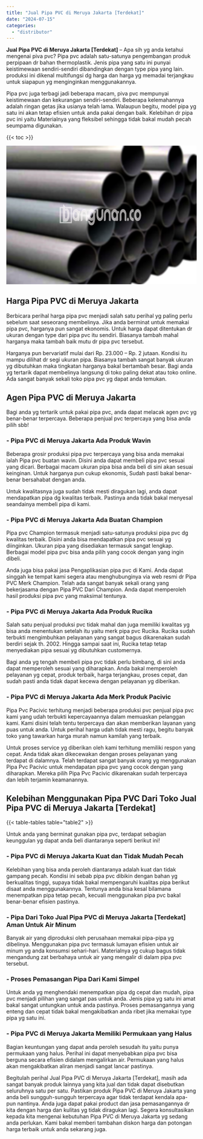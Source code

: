 ```yaml
---
title: "Jual Pipa PVC di Meruya Jakarta [Terdekat]"
date: "2024-07-15"
categories: 
  - "distributor"
---
```


**Jual Pipa PVC di Meruya Jakarta \[Terdekat\]** – Apa sih yg anda ketahui mengenai piva pvc? Pipa pvc adalah satu-satunya pengembangan produk perpipaan dr bahan thermoplastik. Jenis pipa yang satu ini punyai keistimewaan sendiri-sendiri dibandingkan dengan type pipa yang lain. produksi ini dikenal multifungsi dg harga dan harga yg memadai terjangkau untuk siapapun yg menginginkan menggunakannya.

Pipa pvc juga terbagi jadi beberapa macam, piva pvc mempunyai keistimewaan dan kekurangan sendiri-sendiri. Beberapa kelemahannya adalah ringan getas jika usianya telah lama. Walaupun begitu, model pipa yg satu ini akan tetap efisien untuk anda pakai dengan baik. Kelebihan dr pipa pvc ini yaitu Materialnya yang fleksibel sehingga tidak bakal mudah pecah seumpama digunakan.

{{< toc >}}

![Jual Pipa PVC di Meruya Jakarta [Terdekat]](/images/jaul-pipa-pvc-39.png)

## Harga Pipa PVC di Meruya Jakarta

Berbicara perihal harga pipa pvc menjadi salah satu perihal yg paling perlu sebelum saat seseorang membelinya. Jika anda berminat untuk memakai pipa pvc, harganya pun sangat ekonomis. Untuk harga dapat ditentukan dr ukuran dengan type dari pipa pvc itu sendiri. Biasanya tambah mahal harganya maka tambah baik mutu dr pipa pvc tersebut.

Harganya pun bervariatif mulai dari Rp. 23.000 – Rp. 2 jutaan. Kondisi itu mampu dilihat dr segi ukuran pipa. Biasanya tambah sangat banyak ukuran yg dibutuhkan maka tingkatan harganya bakal bertambah besar. Bagi anda yg tertarik dapat membelinya langsung di toko paling dekat atau toko online. Ada sangat banyak sekali toko pipa pvc yg dapat anda temukan.

## Agen Pipa PVC di Meruya Jakarta

Bagi anda yg tertarik untuk pakai pipa pvc, anda dapat melacak agen pvc yg benar-benar terpercaya. Beberapa penjual pvc terpercaya yang bisa anda pilih sbb!

### \- Pipa PVC di Meruya Jakarta Ada Produk Wavin

Beberapa grosir produksi pipa pvc terpercaya yang bisa anda memakai ialah Pipa pvc buatan wavin. Disini anda dapat membeli pipa pvc sesuai yang dicari. Berbagai macam ukuran pipa bisa anda beli di sini akan sesuai keinginan. Untuk harganya pun cukup ekonomis, Sudah pasti bakal benar-benar bersahabat dengan anda.

Untuk kwalitasnya juga sudah tidak mesti diragukan lagi, anda dapat mendapatkan pipa dg kwalitas terbaik. Pastinya anda tidak bakal menyesal seandainya membeli pipa di kami.

### \- Pipa PVC di Meruya Jakarta Ada Buatan Champion

Pipa pvc Champion termasuk menjadi satu-satunya produksi pipa pvc dg kwalitas terbaik. Disini anda bisa mendapatkan pipa pvc sesuai yg diinginkan. Ukuran pipa yang disediakan termasuk sangat lengkap. Berbagai model pipa pvc bisa anda pilih yang cocok dengan yang ingin dibeli.

Anda juga bisa pakai jasa Pengaplikasian pipa pvc di Kami. Anda dapat singgah ke tempat kami segera atau menghubunginya via web resmi dr Pipa PVC Merk Champion. Telah ada sangat banyak sekali orang yang bekerjasama dengan Pipa PVC Dari Champion. Anda dapat memperoleh hasil produksi pipa pvc yang maksimal tentunya.

### \- Pipa PVC di Meruya Jakarta Ada Produk Rucika

Salah satu penjual produksi pvc tidak mahal dan juga memiliki kwalitas yg bisa anda menentukan setelah itu yaitu merk pipa pvc Rucika. Rucika sudah terbukti mengimbuhkan pelayanan yang sangat bagus dikarenakan sudah berdiri sejak th. 2002. Hingga sampai saat ini, Rucika tetap tetap menyediakan pipa sesuai yg dibutuhkan customernya.

Bagi anda yg tengah membeli pipa pvc tidak perlu bimbang, di sini anda dapat memperoleh sesuai yang diharapkan. Anda bakal memperoleh pelayanan yg cepat, produk terbaik, harga terjangkau, proses cepat, dan sudah pasti anda tidak dapat kecewa dengan pelayanan yg diberikan.

### \- Pipa PVC di Meruya Jakarta Ada Merk Produk Pacivic

Pipa Pvc Pacivic terhitung menjadi beberapa produksi pvc penjual pipa pvc kami yang udah terbukti kepercayaannya dalam memuaskan pelanggan kami. Kami disini telah tentu terpercaya dan akan memberikan layanan yang puas untuk anda. Untuk perihal harga udah tidak mesti ragu, begitu banyak toko yang tawarkan harga murah namun kamilah yang terbaik.

Untuk proses service yg diberikan oleh kami terhitung memiliki respon yang cepat. Anda tidak akan dikecewakan dengan proses pelayanan yang terdapat di dalamnya. Telah terdapat sangat banyak orang yg menggunakan Pipa Pvc Pacivic untuk mendapatan pipa pvc yang cocok dengan yang diharapkan. Mereka pilih Pipa Pvc Pacivic dikarenakan sudah terpercaya dan lebih terjamin keamanannya.

## Kelebihan Menggunakan Pipa PVC Dari Toko Jual Pipa PVC di Meruya Jakarta \[Terdekat\]

{{< table-tables table="table2" >}}

Untuk anda yang berminat gunakan pipa pvc, terdapat sebagian keunggulan yg dapat anda beli diantaranya seperti berikut ini!

### \- Pipa PVC di Meruya Jakarta Kuat dan Tidak Mudah Pecah

Kelebihan yang bisa anda peroleh diantaranya adalah kuat dan tidak gampang pecah. Kondisi ini sebab pipa pvc dibikin dengan bahan yg berkualitas tinggi, supaya tidak bakal mempengaruhi kualitas pipa berikut disaat anda menggunakannya. Tentunya anda bisa kesal bilamana menempatkan pipa tetap pecah, kecuali menggunakan pipa pvc bakal benar-benar efisien pastinya.

### \- Pipa Dari Toko Jual Pipa PVC di Meruya Jakarta \[Terdekat\] Aman Untuk Air Minum

Banyak air yang diproduksi oleh perusahaan memakai pipa-pipa yg dibelinya. Menggunakan pipa pvc termasuk lumayan efisien untuk air minum yg anda konsumsi sehari-hari. Materialnya yg cukup bagus tidak mengandung zat berbahaya untuk air yang mengalir di dalam pipa pvc tersebut.

### \- Proses Pemasangan Pipa Dari Kami Simpel

Untuk anda yg menghendaki menempatkan pipa dg cepat dan mudah, pipa pvc menjadi pilihan yang sangat pas untuk anda. Jenis pipa yg satu ini amat bakal sangat untungkan untuk anda pastinya. Proses pemasangannya yang enteng dan cepat tidak bakal mengakibatkan anda ribet jika memakai type pipa yg satu ini.

### \- Pipa PVC di Meruya Jakarta Memiliki Permukaan yang Halus

Bagian keuntungan yang dapat anda peroleh sesudah itu yaitu punya permukaan yang halus. Perihal ini dapat menyebabkan pipa pvc bisa berguna secara efisien didalam mengalirkan air. Permukaan yang halus akan mengakibatkan aliran menjadi sangat lancar pastinya.

Begitulah perihal Jual Pipa PVC di Meruya Jakarta \[Terdekat\], masih ada sangat banyak produk lainnya yang kita jual dan tidak dapat disebutkan seluruhnya satu per satu. Pastikan produk Pipa PVC di Meruya Jakarta yang anda beli sungguh-sungguh terpercaya agar tidak terdapat kendala apa-pun nantinya. Anda juga dapat pakai product dan jasa pemasangannya dr kita dengan harga dan kulitas yg tidak diragukan lagi. Segera konsultasikan kepada kita mengenai kebutuhan Pipa PVC di Meruya Jakarta yg sedang anda perlukan. Kami bakal memberi tambahan diskon harga dan potongan harga terbaik untuk anda sekarang juga.
